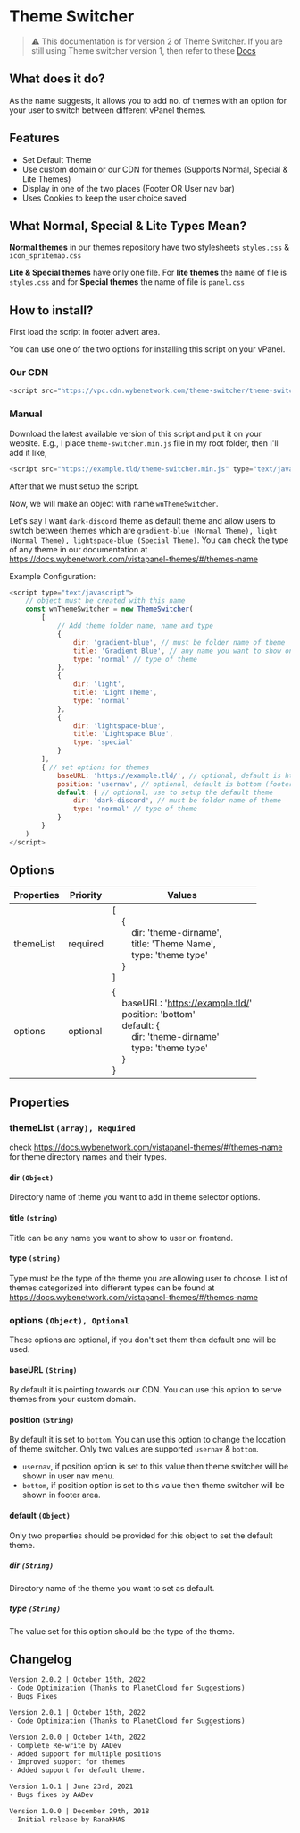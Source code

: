 # Theme Switcher
> :warning: This documentation is for version 2 of Theme Switcher. If you are still using Theme switcher version 1, then refer to these [Docs](/readme_v1.md)

## What does it do?
As the name suggests, it allows you to add no. of themes with an option for your user to switch between different vPanel themes.

## Features
- Set Default Theme
- Use custom domain or our CDN for themes (Supports Normal, Special & Lite Themes)
- Display in one of the two places (Footer OR User nav bar)
- Uses Cookies to keep the user choice saved

## What Normal, Special & Lite Types Mean?
**Normal themes** in our themes repository have two stylesheets `styles.css` & `icon_spritemap.css`

**Lite & Special themes** have only one file. For **lite themes** the name of file is `styles.css` and for **Special themes** the name of file is `panel.css`

## How to install?
First load the script in footer advert area.

You can use one of the two options for installing this script on your vPanel.

### Our CDN
```javascript
<script src="https://vpc.cdn.wybenetwork.com/theme-switcher/theme-switcher.min.js" type="text/javascript"></script>
```

### Manual
Download the latest available version of this script and put it on your website.
E.g., I place `theme-switcher.min.js` file in my root folder, then I'll add it like,
```javascript
<script src="https://example.tld/theme-switcher.min.js" type="text/javascript"></script>
```

After that we must setup the script. 

Now, we will make an object with name `wnThemeSwitcher`.

Let's say I want `dark-discord` theme as default theme and allow users to switch between themes which are `gradient-blue (Normal Theme), light (Normal Theme), lightspace-blue (Special Theme)`. You can check the type of any theme in our documentation at https://docs.wybenetwork.com/vistapanel-themes/#/themes-name

Example Configuration:
```javascript
<script type="text/javascript">
    // object must be created with this name
    const wnThemeSwitcher = new ThemeSwitcher(
        [
            // Add theme folder name, name and type
            {
                dir: 'gradient-blue', // must be folder name of theme
                title: 'Gradient Blue', // any name you want to show on user end
                type: 'normal' // type of theme
            },
            {
                dir: 'light',
                title: 'Light Theme',
                type: 'normal'
            },
            {
                dir: 'lightspace-blue',
                title: 'Lightspace Blue',
                type: 'special'
            }
        ],
        { // set options for themes
            baseURL: 'https://example.tld/', // optional, default is https://vpt.cdn.wybenetwork.com/
            position: 'usernav', // optional, default is bottom (footer area)
            default: { // optional, use to setup the default theme
                dir: 'dark-discord', // must be folder name of theme
                type: 'normal' // type of theme
            }
        }
    )
</script>
```

## Options
| Properties  	 | Priority 	 | Values 	                                                                                                                                                                                                                                                                                                                                    |
|---------------|------------|---------------------------------------------------------------------------------------------------------------------------------------------------------------------------------------------------------------------------------------------------------------------------------------------------------------------------------------------|
| themeList 	   | required   | [<br/>&nbsp;&nbsp;&nbsp;&nbsp;{<br/>&nbsp;&nbsp;&nbsp;&nbsp;&nbsp;&nbsp;&nbsp;&nbsp;dir: 'theme-dirname', <br/>&nbsp;&nbsp;&nbsp;&nbsp;&nbsp;&nbsp;&nbsp;&nbsp;title: 'Theme Name',<br/>&nbsp;&nbsp;&nbsp;&nbsp;&nbsp;&nbsp;&nbsp;&nbsp;type: 'theme type'<br/>&nbsp;&nbsp;&nbsp;&nbsp;}<br/>]                                              |
| options	      | optional	  | {<br/>&nbsp;&nbsp;&nbsp;&nbsp;baseURL: 'https://example.tld/' <br/>&nbsp;&nbsp;&nbsp;&nbsp;position: 'bottom' <br/> &nbsp;&nbsp;&nbsp;&nbsp;default: {<br/>&nbsp;&nbsp;&nbsp;&nbsp;&nbsp;&nbsp;&nbsp;&nbsp;dir: 'theme-dirname'<br/>&nbsp;&nbsp;&nbsp;&nbsp;&nbsp;&nbsp;&nbsp;&nbsp;type: 'theme type'<br/>&nbsp;&nbsp;&nbsp;&nbsp;}<br/>}	 |                

## Properties
### themeList `(array), Required`

check https://docs.wybenetwork.com/vistapanel-themes/#/themes-name for theme directory names and their types.

#### dir `(Object)`
Directory name of theme you want to add in theme selector options. 

#### title `(string)`
Title can be any name you want to show to user on frontend. 

#### type `(string)`
Type must be the type of the theme you are allowing user to choose.
List of themes categorized into different types can be found at https://docs.wybenetwork.com/vistapanel-themes/#/themes-name

### options `(Object), Optional`
These options are optional, if you don't set them then default one will be used.

#### baseURL `(String)`
By default it is pointing towards our CDN. You can use this option to serve themes from your custom domain.

#### position `(String)`
By default it is set to `bottom`. You can use this option to change the location of theme switcher. Only two values are supported
`usernav` & `bottom`.

- `usernav`, if position option is set to this value then theme switcher will be shown in user nav menu.
- `bottom`, if position option is set to this value then theme switcher will be shown in footer area.

#### default `(Object)`
Only two properties should be provided for this object to set the default theme.

##### dir `(String)`
Directory name of the theme you want to set as default.

##### type `(String)`
The value set for this option should be the type of the theme.

## Changelog
```html
Version 2.0.2 | October 15th, 2022
- Code Optimization (Thanks to PlanetCloud for Suggestions)
- Bugs Fixes
```
```html
Version 2.0.1 | October 15th, 2022
- Code Optimization (Thanks to PlanetCloud for Suggestions)
```
```html
Version 2.0.0 | October 14th, 2022
- Complete Re-write by AADev
- Added support for multiple positions
- Improved support for themes
- Added support for default theme.
```

```html
Version 1.0.1 | June 23rd, 2021
- Bugs fixes by AADev
```

```html
Version 1.0.0 | December 29th, 2018
- Initial release by RanaKHAS
```